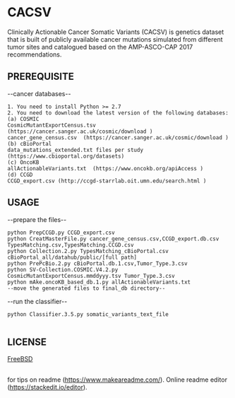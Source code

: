 # CACSV
Clinically Actionable Cancer Somatic Variants (CACSV) is genetics dataset that is built of publicly available cancer mutations simulated from different tumor sites and catalogued based on the AMP-ASCO-CAP 2017 recommendations. 
## PREREQUISITE
--cancer databases--
```
1. You need to install Python >= 2.7
2. You need to download the latest version of the following databases:
(a) COSMIC
CosmicMutantExportCensus.tsv  (https://cancer.sanger.ac.uk/cosmic/download )
cancer_gene_census.csv  (https://cancer.sanger.ac.uk/cosmic/download )
(b) cBioPortal
data_mutations_extended.txt files per study  (https://www.cbioportal.org/datasets)
(c) OncoKB
allActionableVariants.txt  (https://www.oncokb.org/apiAccess )
(d) CCGD
CCGD_export.csv (http://ccgd-starrlab.oit.umn.edu/search.html )
```

## USAGE
--prepare the files--
```
python PrepCCGD.py CCGD_export.csv
python CreatMasterFile.py cancer_gene_census.csv,CCGD_export.db.csv TypesMatching.csv,TypesMatching.CCGD.csv
python Collection.2.py TypesMatching_cBioPortal.csv cBioPortal_all/datahub/public/[full path]
python PrePcBio.2.py cBioPortal.db.1.csv,Tumor_Type.3.csv
python SV-Collection.COSMIC.V4.2.py CosmicMutantExportCensus.mmddyyy.tsv Tumor_Type.3.csv
python mAke.oncoKB_based_db.1.py allActionableVariants.txt
--move the generated files to final_db directory--

```
--run the classifier--
```
python Classifier.3.5.py somatic_variants_text_file 
 
```

## LICENSE
[FreeBSD](https://opensource.org/licenses/BSD-2-Clause)
##
for tips on readme (https://www.makeareadme.com/). Online readme editor (https://stackedit.io/editor).  
